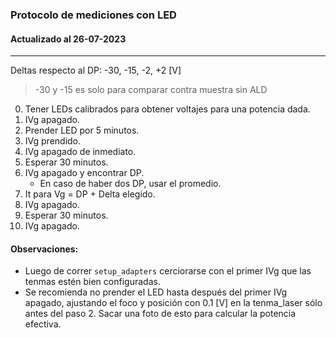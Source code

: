 ### Protocolo de mediciones con LED
#### Actualizado al 26-07-2023
---

Deltas respecto al DP: -30, -15, -2, +2 [V] 
> -30 y -15 es solo para comparar contra muestra sin ALD

0. Tener LEDs calibrados para obtener voltajes para una potencia dada.
1. IVg apagado.
2. Prender LED por 5 minutos.
3. IVg prendido.
4. IVg apagado de inmediato.
5. Esperar 30 minutos.
6. IVg apagado y encontrar DP.
    + En caso de haber dos DP, usar el promedio.
7. It para Vg = DP + Delta elegido.
8. IVg apagado.
9. Esperar 30 minutos.
10. IVg apagado.

#### Observaciones:
+ Luego de correr `setup_adapters` cerciorarse con el primer IVg que las tenmas estén bien configuradas.
+ Se recomienda no prender el LED hasta después del primer IVg apagado, ajustando el foco y posición con 0.1 [V] en la tenma_laser sólo antes del paso 2. Sacar una foto de esto para calcular la potencia efectiva. 
